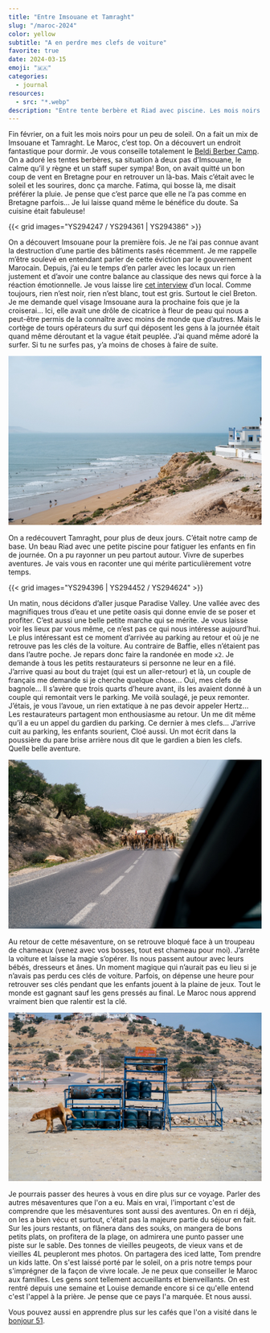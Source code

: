 ```yaml
---
title: "Entre Imsouane et Tamraght"
slug: "/maroc-2024"
color: yellow
subtitle: "A en perdre mes clefs de voiture"
favorite: true
date: 2024-03-15
emoji: "🇲🇦"
categories:
  - journal
resources:
  - src: "*.webp"
description: "Entre tente berbère et Riad avec piscine. Les mois noirs sont meilleurs au soleil. Sauf quand tu paumes les clefs de la voiture de location"
---
```


Fin février, on a fuit les mois noirs pour un peu de soleil. On a fait un mix de Imsouane et Tamraght. Le Maroc, c’est top. On a découvert un endroit fantastique pour dormir. Je vous conseille totalement le [Beldi Berber Camp](https://www.booking.com/hotel/ma/berber-beldi-camp.fr.html). On a adoré les tentes berbères, sa situation à deux pas d’Imsouane, le calme qu’il y règne et un staff super sympa! Bon, on avait quitté un bon coup de vent en Bretagne pour en retrouver un là-bas. Mais c’était avec le soleil et les sourires, donc ça marche. Fatima, qui bosse là, me disait préférer la pluie. Je pense que c’est parce que elle ne l’a pas comme en Bretagne parfois... Je lui laisse quand même le bénéfice du doute. Sa cuisine était fabuleuse! 

{{< grid images="YS294247 / YS294361 | YS294386" >}}

On a découvert Imsouane pour la première fois. Je ne l’ai pas connue avant la destruction d’une partie des bâtiments rasés récemment. Je me rappelle m’être soulevé en entendant parler de cette éviction par le gouvernement Marocain. Depuis, j’ai eu le temps d’en parler avec les locaux un rien justement et d’avoir une contre balance au classique des news qui force à la réaction émotionnelle. Je vous laisse lire [cet interview](https://climateandboardsports.substack.com/p/no-wanted-to-surf-when-the-bulldozers) d’un local. Comme toujours, rien n’est noir, rien n’est blanc, tout est gris. Surtout le ciel Breton. Je me demande quel visage Imsouane aura la prochaine fois que je la croiserai... Ici, elle avait une drôle de cicatrice à fleur de peau qui nous a peut-être permis de la connaître avec moins de monde que d’autres. Mais le cortège de tours opérateurs du surf qui déposent les gens à la journée était quand même déroutant et la vague était peuplée. J’ai quand même adoré la surfer. Si tu ne surfes pas, y’a moins de choses à faire de suite. 

![](YS294341.webp)

On a redécouvert Tamraght, pour plus de deux jours. C’était notre camp de base. Un beau Riad avec une petite piscine pour fatiguer les enfants en fin de journée. On a pu rayonner un peu partout autour. Vivre de superbes aventures. Je vais vous en raconter une qui mérite particulièrement votre temps. 

{{< grid images="YS294396 | YS294452 / YS294624" >}}

Un matin, nous décidons d’aller jusque Paradise Valley. Une vallée avec des magnifiques trous d’eau et une petite oasis qui donne envie de se poser et profiter. C’est aussi une belle petite marche qui se mérite. Je vous laisse voir les lieux par vous même, ce n’est pas ce qui nous intéresse aujourd’hui. Le plus intéressant est ce moment d’arrivée au parking au retour et où je ne retrouve pas les clés de la voiture. Au contraire de Baffie, elles n’étaient pas dans l’autre poche. Je repars donc faire la randonée en mode `x2`. Je demande à tous les petits restaurateurs si personne ne leur en a filé. J’arrive quasi au bout du trajet (qui est un aller-retour) et là, un couple de français me demande si je cherche quelque chose... Oui, mes clefs de bagnole... Il s’avère que trois quarts d’heure avant, ils les avaient donné à un couple qui remontait vers le parking. Me voilà soulagé, je peux remonter. J’étais, je vous l’avoue, un rien extatique à ne pas devoir appeler Hertz... Les restaurateurs partagent mon enthousiasme au retour. Un me dit même qu’il a eu un appel du gardien du parking. Ce dernier à mes clefs... J’arrive cuit au parking, les enfants sourient, Cloé aussi. Un mot écrit dans la poussière du pare brise arrière nous dit que le gardien a bien les clefs. Quelle belle aventure. 

![](YS294898.webp)

Au retour de cette mésaventure, on se retrouve bloqué face à un troupeau de chameaux (venez avec vos bosses, tout est chameau pour moi). J’arrête la voiture et laisse la magie s’opérer. Ils nous passent autour avec leurs bébés, dresseurs et ânes. Un moment magique qui n’aurait pas eu lieu si je n’avais pas perdu ces clés de voiture. Parfois, on dépense une heure pour retrouver ses clés pendant que les enfants jouent à la plaine de jeux. Tout le monde est gagnant sauf les gens pressés au final. Le Maroc nous apprend vraiment bien que ralentir est la clé. 

![](YS295064.webp)

Je pourrais passer des heures à vous en dire plus sur ce voyage. Parler des autres mésaventures que l'on a eu. Mais en vrai, l'important c'est de comprendre que les mésaventures sont aussi des aventures. On en ri déjà, on les a bien vécu et surtout, c'était pas la majeure partie du séjour en fait. Sur les jours restants, on flânera dans des souks, on mangera de bons petits plats, on profitera de la plage, on admirera une punto passer une piste sur le sable. Des tonnes de vieilles peugeots, de vieux vans et de vieilles 4L peupleront mes photos. On partagera des iced latte, Tom prendre un kids latte. On s'est laissé porté par le soleil, on a pris notre temps pour s'imprégner de la façon de vivre locale. Je ne peux que conseiller le Maroc aux familles. Les gens sont tellement accueillants et bienveillants. On est rentré depuis une semaine et Louise demande encore si ce qu'elle entend c'est l'appel à la prière. Je pense que ce pays l'a marquée. Et nous aussi. 

Vous pouvez aussi en apprendre plus sur les cafés que l'on a visité dans le [bonjour 51](/bonjour/51).
